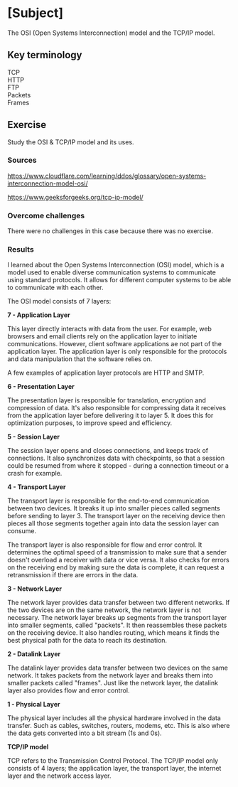 # [Subject]
The OSI (Open Systems Interconnection) model and the TCP/IP model.

## Key terminology
TCP  
HTTP  
FTP  
Packets  
Frames  


## Exercise  

Study the OSI & TCP/IP model and its uses.

### Sources
https://www.cloudflare.com/learning/ddos/glossary/open-systems-interconnection-model-osi/  

https://www.geeksforgeeks.org/tcp-ip-model/

### Overcome challenges
There were no challenges in this case because there was no exercise.

### Results
I learned about the Open Systems Interconnection (OSI) model, which is a model used to enable diverse communication systems to communicate using standard protocols. It allows for different computer systems to be able to communicate with each other.  

The OSI model consists of 7 layers:  

**7 - Application Layer**  

This layer directly interacts with data from the user. For example, web browsers and email clients rely on the application layer to initiate communications. However, client software applications ae not part of the application layer. The application layer is only responsible for the protocols and data manipulation that the software relies on.  

A few examples of application layer protocols are HTTP and SMTP.

**6 - Presentation Layer**  

The presentation layer is responsible for translation, encryption and compression of data. It's also responsible for compressing data it receives from the application layer before delivering it to layer 5. It does this for optimization purposes, to improve speed and efficiency.

**5 - Session Layer**

The session layer opens and closes connections, and keeps track of connections. It also synchronizes data with checkpoints, so that a session could be resumed from where it stopped - during a connection timeout or a crash for example.

**4 - Transport Layer**

The transport layer is responsible for the end-to-end communication between two devices. It breaks it up into smaller pieces called segments before sending to layer 3. The transport layer on the receiving device then pieces all those segments together again into data the session layer can consume.  

The transport layer is also responsible for flow and error control. It determines the optimal speed of a transmission to make sure that a sender doesn't overload a receiver with data or vice versa. It also checks for errors on the receiving end by making sure the data is complete, it can request a retransmission if there are errors in the data.

**3 - Network Layer**  

The network layer provides data transfer between two different networks. If the two devices are on the same network, the network layer is not necessary. The network layer breaks up segments from the transport layer into smaller segments, called "packets". It then reassembles these packets on the receiving device. It also handles routing, which means it finds the best physical path for the data to reach its destination.

**2 - Datalink Layer**  

The datalink layer provides data transfer between two devices on the same network. It takes packets from the network layer and breaks them into smaller packets called "frames". Just like the network layer, the datalink layer also provides flow and error control.

**1 - Physical Layer**  

The physical layer includes all the physical hardware involved in the data transfer. Such as cables, switches, routers, modems, etc. This is also where the data gets converted into a bit stream (1s and 0s).

**TCP/IP model**  

TCP refers to the Transmission Control Protocol. The TCP/IP model only consists of 4 layers; the application layer, the transport layer, the internet layer and the network access layer.

